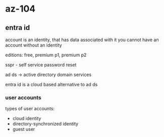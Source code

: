 # az-104

## entra id

account is an identity, that has data associated with it
you cannot have an account without an identity

editions: free, premium p1, premium p2

sspr - self service password reset

ad ds -> active directory domain services

entra id is a cloud based alternative to ad ds

### user accounts

types of user accounts:

- cloud identity
- directory-synchronized identity
- guest user
